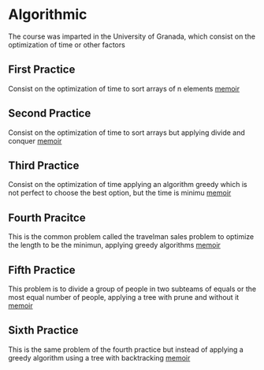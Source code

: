 # Algorithmic
The course was imparted in the University of Granada, which consist on the optimization of time or other factors

## First Practice
Consist on the optimization of time to sort arrays of n elements [memoir](https://github.com/jmrCalvo/Algorithmic/blob/master/Sorting_Arrays%20/algoritmica.pdf)

## Second Practice
Consist on the optimization of time to sort arrays but applying divide and conquer [memoir](https://github.com/jmrCalvo/Algorithmic/blob/master/Divide%20and%20Conquer/presentacionP2.pdf)

## Third Practice
Consist on the optimization of time applying an algorithm greedy which is not perfect to choose the best option, but the time is minimu [memoir](https://github.com/jmrCalvo/Algorithmic/blob/master/Greedy%20algorithms/Pr%C3%A1ctica%203_%20Algoritmos%20Voraces%20(Greedy).pdf)

## Fourth Pracitce
This is the common problem called the travelman sales problem to optimize the length to be the minimun, applying greedy algorithms [memoir](https://github.com/jmrCalvo/Algorithmic/blob/master/Travelman%20Sales%20problem/Presentaci%C3%B3n.pdf)

## Fifth Practice
This problem is to divide a group of people in two subteams of equals or the most equal number of people, applying a tree with prune and without it [memoir](https://github.com/jmrCalvo/Algorithmic/blob/master/Tree%20optimiaztion/Divisi%C3%B3n%20en%20dos%20equipos.pdf)

## Sixth Practice
This is the same problem of the fourth practice but instead of applying a greedy algorithm using a tree with backtracking [memoir](https://github.com/jmrCalvo/Algorithmic/blob/master/tree%20backtracking/Pr%C3%A1ctica%204%E2%80%9CAlgoritmos%20de%20Vuelta%20Atr%C3%A1s%20(Backtracking)%20y%20de%20Ramificaci%C3%B3n%20y%20Poda%20(Branch%20and%20Bound)%E2%80%9D.pdf)


